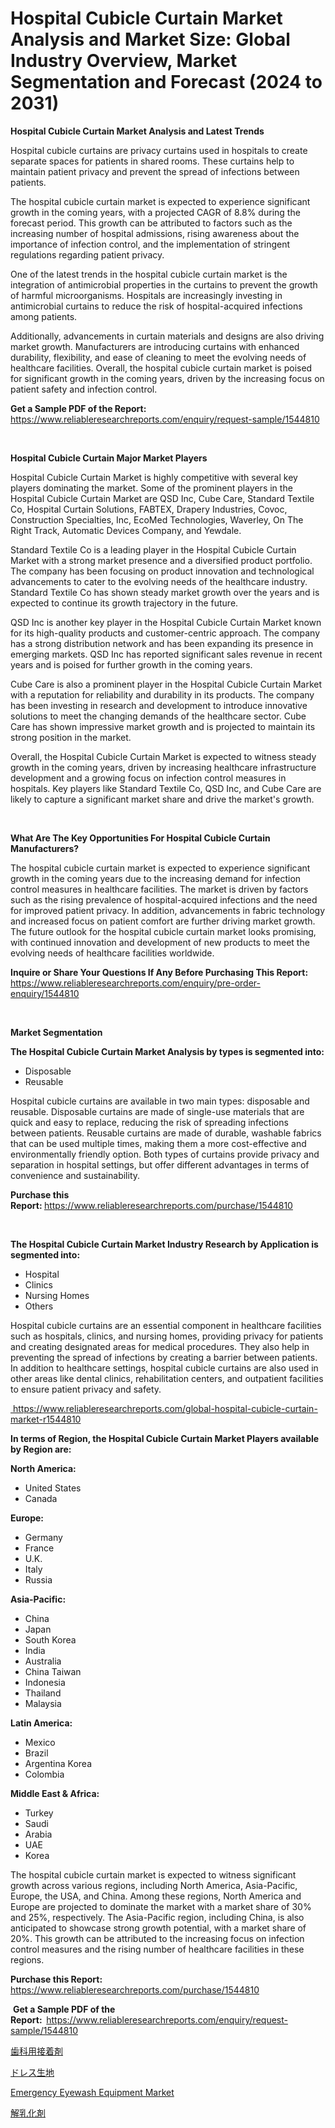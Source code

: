 <p><h1>Hospital Cubicle Curtain Market Analysis and Market Size: Global Industry Overview, Market Segmentation and Forecast (2024 to 2031)</h1></p><p><strong>Hospital Cubicle Curtain Market Analysis and Latest Trends</strong></p>
<p><p>Hospital cubicle curtains are privacy curtains used in hospitals to create separate spaces for patients in shared rooms. These curtains help to maintain patient privacy and prevent the spread of infections between patients.</p><p>The hospital cubicle curtain market is expected to experience significant growth in the coming years, with a projected CAGR of 8.8% during the forecast period. This growth can be attributed to factors such as the increasing number of hospital admissions, rising awareness about the importance of infection control, and the implementation of stringent regulations regarding patient privacy.</p><p>One of the latest trends in the hospital cubicle curtain market is the integration of antimicrobial properties in the curtains to prevent the growth of harmful microorganisms. Hospitals are increasingly investing in antimicrobial curtains to reduce the risk of hospital-acquired infections among patients.</p><p>Additionally, advancements in curtain materials and designs are also driving market growth. Manufacturers are introducing curtains with enhanced durability, flexibility, and ease of cleaning to meet the evolving needs of healthcare facilities. Overall, the hospital cubicle curtain market is poised for significant growth in the coming years, driven by the increasing focus on patient safety and infection control.</p></p>
<p><strong>Get a Sample PDF of the Report:&nbsp;</strong> <a href="https://www.reliableresearchreports.com/enquiry/request-sample/1544810">https://www.reliableresearchreports.com/enquiry/request-sample/1544810</a></p>
<p>&nbsp;</p>
<p><strong>Hospital Cubicle Curtain Major Market Players</strong></p>
<p><p>Hospital Cubicle Curtain Market is highly competitive with several key players dominating the market. Some of the prominent players in the Hospital Cubicle Curtain Market are QSD Inc, Cube Care, Standard Textile Co, Hospital Curtain Solutions, FABTEX, Drapery Industries, Covoc, Construction Specialties, Inc, EcoMed Technologies, Waverley, On The Right Track, Automatic Devices Company, and Yewdale.</p><p>Standard Textile Co is a leading player in the Hospital Cubicle Curtain Market with a strong market presence and a diversified product portfolio. The company has been focusing on product innovation and technological advancements to cater to the evolving needs of the healthcare industry. Standard Textile Co has shown steady market growth over the years and is expected to continue its growth trajectory in the future.</p><p>QSD Inc is another key player in the Hospital Cubicle Curtain Market known for its high-quality products and customer-centric approach. The company has a strong distribution network and has been expanding its presence in emerging markets. QSD Inc has reported significant sales revenue in recent years and is poised for further growth in the coming years.</p><p>Cube Care is also a prominent player in the Hospital Cubicle Curtain Market with a reputation for reliability and durability in its products. The company has been investing in research and development to introduce innovative solutions to meet the changing demands of the healthcare sector. Cube Care has shown impressive market growth and is projected to maintain its strong position in the market.</p><p>Overall, the Hospital Cubicle Curtain Market is expected to witness steady growth in the coming years, driven by increasing healthcare infrastructure development and a growing focus on infection control measures in hospitals. Key players like Standard Textile Co, QSD Inc, and Cube Care are likely to capture a significant market share and drive the market's growth.</p></p>
<p>&nbsp;</p>
<p><strong>What Are The Key Opportunities For Hospital Cubicle Curtain Manufacturers?</strong></p>
<p><p>The hospital cubicle curtain market is expected to experience significant growth in the coming years due to the increasing demand for infection control measures in healthcare facilities. The market is driven by factors such as the rising prevalence of hospital-acquired infections and the need for improved patient privacy. In addition, advancements in fabric technology and increased focus on patient comfort are further driving market growth. The future outlook for the hospital cubicle curtain market looks promising, with continued innovation and development of new products to meet the evolving needs of healthcare facilities worldwide.</p></p>
<p><strong>Inquire or Share Your Questions If Any Before Purchasing This Report:</strong> <a href="https://www.reliableresearchreports.com/enquiry/pre-order-enquiry/1544810">https://www.reliableresearchreports.com/enquiry/pre-order-enquiry/1544810</a></p>
<p>&nbsp;</p>
<p><strong>Market Segmentation</strong></p>
<p><strong>The Hospital Cubicle Curtain Market Analysis by types is segmented into:</strong></p>
<p><ul><li>Disposable</li><li>Reusable</li></ul></p>
<p><p>Hospital cubicle curtains are available in two main types: disposable and reusable. Disposable curtains are made of single-use materials that are quick and easy to replace, reducing the risk of spreading infections between patients. Reusable curtains are made of durable, washable fabrics that can be used multiple times, making them a more cost-effective and environmentally friendly option. Both types of curtains provide privacy and separation in hospital settings, but offer different advantages in terms of convenience and sustainability.</p></p>
<p><strong>Purchase this Report:&nbsp;</strong><a href="https://www.reliableresearchreports.com/purchase/1544810">https://www.reliableresearchreports.com/purchase/1544810</a></p>
<p>&nbsp;</p>
<p><strong>The Hospital Cubicle Curtain Market Industry Research by Application is segmented into:</strong></p>
<p><ul><li>Hospital</li><li>Clinics</li><li>Nursing Homes</li><li>Others</li></ul></p>
<p><p>Hospital cubicle curtains are an essential component in healthcare facilities such as hospitals, clinics, and nursing homes, providing privacy for patients and creating designated areas for medical procedures. They also help in preventing the spread of infections by creating a barrier between patients. In addition to healthcare settings, hospital cubicle curtains are also used in other areas like dental clinics, rehabilitation centers, and outpatient facilities to ensure patient privacy and safety.</p></p>
<p><a href="https://www.reliableresearchreports.com/global-hospital-cubicle-curtain-market-r1544810">&nbsp;https://www.reliableresearchreports.com/global-hospital-cubicle-curtain-market-r1544810</a></p>
<p><strong>In terms of Region, the Hospital Cubicle Curtain Market Players available by Region are:</strong></p>
<p>
    <p> <strong> North America: </strong>
        <ul>
            <li>United States</li>
            <li>Canada</li>
        </ul>
        </p> 
    <p> <strong> Europe: </strong>
        <ul>
            <li>Germany</li>
            <li>France</li>
            <li>U.K.</li>
            <li>Italy</li>
            <li>Russia</li>
        </ul>
        </p> 
    <p> <strong> Asia-Pacific: </strong>
        <ul>
            <li>China</li>
            <li>Japan</li>
            <li>South Korea</li>
            <li>India</li>
            <li>Australia</li>
            <li>China Taiwan</li>
            <li>Indonesia</li>
            <li>Thailand</li>
            <li>Malaysia</li>
        </ul>
        </p> 
    <p> <strong> Latin America: </strong>
        <ul>
            <li>Mexico</li>
            <li>Brazil</li>
            <li>Argentina Korea</li>
            <li>Colombia</li>
        </ul>
        </p> 
    <p> <strong> Middle East & Africa: </strong>
        <ul>
            <li>Turkey</li>
            <li>Saudi</li>
            <li>Arabia</li>
            <li>UAE</li>
            <li>Korea</li>
        </ul>
    </p>
    </p>
<p><p>The hospital cubicle curtain market is expected to witness significant growth across various regions, including North America, Asia-Pacific, Europe, the USA, and China. Among these regions, North America and Europe are projected to dominate the market with a market share of 30% and 25%, respectively. The Asia-Pacific region, including China, is also anticipated to showcase strong growth potential, with a market share of 20%. This growth can be attributed to the increasing focus on infection control measures and the rising number of healthcare facilities in these regions.</p></p>
<p><strong>Purchase this Report: </strong><a href="https://www.reliableresearchreports.com/purchase/1544810">https://www.reliableresearchreports.com/purchase/1544810</a></p>
<p>&nbsp;<strong>Get a Sample PDF of the Report:&nbsp;&nbsp;</strong><a href="https://www.reliableresearchreports.com/enquiry/request-sample/1544810">https://www.reliableresearchreports.com/enquiry/request-sample/1544810</a></p>
<p><strong></strong></p>
<p><p><a href="https://github.com/CarlieShields/Market-Research-Report-List-1/blob/main/177891948503.md">歯科用接着剤</a></p><p><a href="https://medium.com/@candiceveum_27405/%E3%83%89%E3%83%AC%E3%82%B9%E7%94%9F%E5%9C%B0%E5%B8%82%E5%A0%B4-%E5%B8%82%E5%A0%B4cagr-%E5%B8%82%E5%A0%B4%E3%83%88%E3%83%AC%E3%83%B3%E3%83%89-%E6%88%90%E9%95%B7%E6%88%A6%E7%95%A5%E3%81%AB%E9%96%A2%E3%81%99%E3%82%8B%E6%B4%9E%E5%AF%9F-5f309ec3d537">ドレス生地</a></p><p><a href="https://github.com/gracielawharr/Market-Research-Report-List-1/blob/main/emergency-eyewash-equipment-market.md">Emergency Eyewash Equipment Market</a></p><p><a href="https://github.com/one-cool-chick/Market-Research-Report-List-1/blob/main/101644248502.md">解乳化剤</a></p></p>